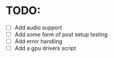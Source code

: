 # TODO:
- [ ] Add audio support
- [ ] Add some form of post setup testing
- [ ] Add error handling
- [ ] Add a gpu drivers script